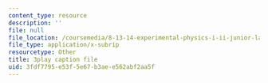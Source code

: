 ```yaml
---
content_type: resource
description: ''
file: null
file_location: /coursemedia/8-13-14-experimental-physics-i-ii-junior-lab-fall-2016-spring-2017/3fdf7795e53f5e67b3aee562abf2aa5f_GA5UVgowUKc.vtt
file_type: application/x-subrip
resourcetype: Other
title: 3play caption file
uid: 3fdf7795-e53f-5e67-b3ae-e562abf2aa5f
---
```

